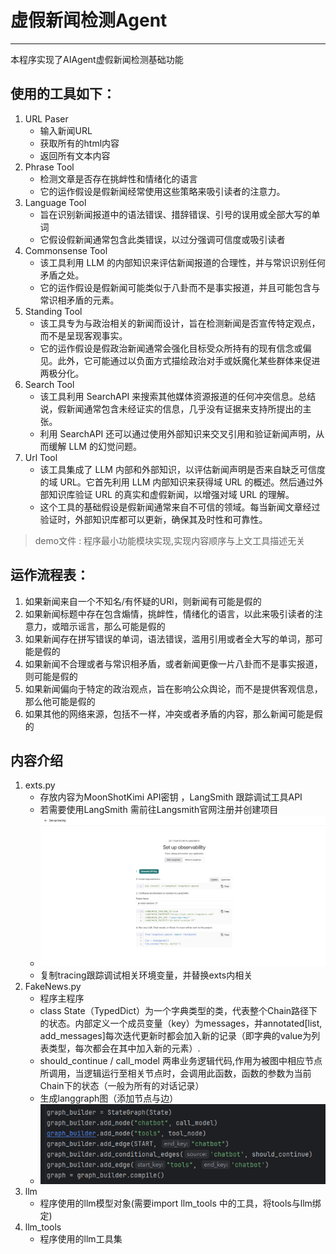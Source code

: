 # 虚假新闻检测Agent
***
本程序实现了AIAgent虚假新闻检测基础功能

## 使用的工具如下：

1. URL Paser
   - 输入新闻URL
   - 获取所有的html内容
   - 返回所有文本内容
2. Phrase Tool
   - 检测文章是否存在挑衅性和情绪化的语言
   - 它的运作假设是假新闻经常使用这些策略来吸引读者的注意力。
3. Language Tool
   - 旨在识别新闻报道中的语法错误、措辞错误、引号的误用或全部大写的单词
   - 它假设假新闻通常包含此类错误，以过分强调可信度或吸引读者
4. Commonsense Tool
   - 该工具利用 LLM 的内部知识来评估新闻报道的合理性，并与常识识别任何矛盾之处。
   - 它的运作假设是假新闻可能类似于八卦而不是事实报道，并且可能包含与常识相矛盾的元素。
5. Standing Tool
    - 该工具专为与政治相关的新闻而设计，旨在检测新闻是否宣传特定观点，而不是呈现客观事实。
    - 它的运作假设是假政治新闻通常会强化目标受众所持有的现有信念或偏见。此外，它可能通过以负面方式描绘政治对手或妖魔化某些群体来促进两极分化。
6. Search Tool
   - 该工具利用 SearchAPI 来搜索其他媒体资源报道的任何冲突信息。总结说，假新闻通常包含未经证实的信息，几乎没有证据来支持所提出的主张。
   - 利用 SearchAPI 还可以通过使用外部知识来交叉引用和验证新闻声明，从而缓解 LLM 的幻觉问题。
7. Url Tool
   - 该工具集成了 LLM 内部和外部知识，以评估新闻声明是否来自缺乏可信度的域 URL。它首先利用 LLM 内部知识来获得域 URL 的概述。然后通过外部知识库验证 URL 的真实和虚假新闻，以增强对域 URL 的理解。
   - 这个工具的基础假设是假新闻通常来自不可信的领域。每当新闻文章经过验证时，外部知识库都可以更新，确保其及时性和可靠性。
>demo文件 :  程序最小功能模块实现,实现内容顺序与上文工具描述无关

## 运作流程表：
1. 如果新闻来自一个不知名/有怀疑的URl，则新闻有可能是假的
2. 如果新闻标题中存在包含煽情，挑衅性，情绪化的语言，以此来吸引读者的注意力，或暗示谣言，那么可能是假的
3. 如果新闻存在拼写错误的单词，语法错误，滥用引用或者全大写的单词，那可能是假的
4. 如果新闻不合理或者与常识相矛盾，或者新闻更像一片八卦而不是事实报道，则可能是假的
5. 如果新闻偏向于特定的政治观点，旨在影响公众舆论，而不是提供客观信息，那么他可能是假的
6. 如果其他的网络来源，包括不一样，冲突或者矛盾的内容，那么新闻可能是假的


## 内容介绍
1. exts.py
   - 存放内容为MoonShotKimi API密钥 ，LangSmith 跟踪调试工具API
   - 若需要使用LangSmith 需前往Langsmith官网注册并创建项目
   - ![图片说明](rsc/langsmith.png)  
   - 复制tracing跟踪调试相关环境变量，并替换exts内相关
2. FakeNews.py
   - 程序主程序
   - class State（TypedDict）为一个字典类型的类，代表整个Chain路径下的状态。内部定义一个成员变量（key）为messages，并annotated[list, add_messages]每次迭代更新时都会加入新的记录（即字典的value为列表类型，每次都会在其中加入新的元素）.
   - should_continue / call_model 两串业务逻辑代码,作用为被图中相应节点所调用，当逻辑运行至相关节点时，会调用此函数，函数的参数为当前Chain下的状态（一般为所有的对话记录）
   - 生成langgraph图（添加节点与边）
   - ![图片说明](rsc/graph.png)  
3. llm
   - 程序使用的llm模型对象(需要import llm_tools 中的工具，将tools与llm绑定)
4. llm_tools
   - 程序使用的llm工具集


